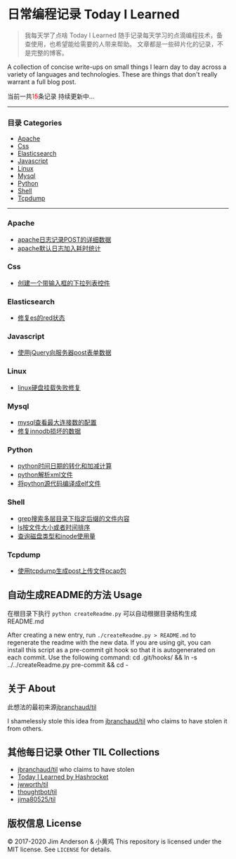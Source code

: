 # 日常编程记录 Today I Learned
> 我每天学了点啥 Today I Learned
随手记录每天学习的点滴编程技术，备查使用，也希望能给需要的人带来帮助。
文章都是一些碎片化的记录，不是完整的博客。  

A collection of concise write-ups on small things I learn day to day across a
variety of languages and technologies. These are things that don't really
warrant a full blog post.

当前一共<font color=red>15</font>条记录 持续更新中...

---
### 目录 Categories
* [Apache](#apache)
* [Css](#css)
* [Elasticsearch](#elasticsearch)
* [Javascript](#javascript)
* [Linux](#linux)
* [Mysql](#mysql)
* [Python](#python)
* [Shell](#shell)
* [Tcpdump](#tcpdump)

---
### Apache

- [apache日志记录POST的详细数据](apache/apache日志记录POST的详细数据.md)
- [apache默认日志加入耗时统计](apache/apache默认日志格式加入耗时统计.md)

### Css

- [创建一个带输入框的下拉列表控件](css/创建一个带输入框的下拉列表控件.md)

### Elasticsearch

- [修复es的red状态](elasticsearch/修复es的red状态.md)

### Javascript

- [使用jQuery向服务器post表单数据](javascript/使用jQuery向服务器post表单数据.md)

### Linux

- [linux硬盘挂载失败修复](linux/linux硬盘挂载失败修复.md)

### Mysql

- [mysql查看最大连接数的配置](mysql/mysql查看最大连接数的配置.md)
- [修复innodb损坏的数据](mysql/修复innodb损坏的数据.md)

### Python

- [python时间日期的转化和加减计算](python/python时间日期的转化和加减计算.md)
- [python解析xml文件](python/python解析xml文件.md)
- [将python源代码编译成elf文件](python/将python源代码编译成elf文件.md)

### Shell

- [grep搜索多层目录下指定后缀的文件内容](shell/grep搜索多层目录下指定后缀的文件内容.md)
- [ls按文件大小或者时间排序](shell/ls按文件大小或者时间排序.md)
- [查询磁盘类型和inode使用量](shell/查询磁盘类型和inode使用量.md)

### Tcpdump

- [使用tcpdump生成post上传文件pcap包](tcpdump/使用tcpdump生成post上传文件pcap包.md)

## 自动生成README的方法 Usage
在根目录下执行 `python createReadme.py` 可以自动根据目录结构生成README.md  

After creating a new entry, run `./createReadme.py > README.md` to regenerate
the readme with the new data.
If you are using git, you can install this script as a pre-commit git hook so
that it is autogenerated on each commit.  Use the following command:
    cd .git/hooks/ && ln -s ../../createReadme.py pre-commit && cd -
## 关于 About
此想法的最初来源[jbranchaud/til](https://github.com/jbranchaud/til)  

I shamelessly stole this idea from
[jbranchaud/til](https://github.com/jbranchaud/til) who claims to have stolen
it from others.
## 其他每日记录 Other TIL Collections
* [jbranchaud/til](https://github.com/jbranchaud/til) who claims to have stolen
* [Today I Learned by Hashrocket](https://til.hashrocket.com)
* [jwworth/til](https://github.com/jwworth/til)
* [thoughtbot/til](https://github.com/thoughtbot/til)
* [jima80525/til](https://github.com/jima80525/til)
## 版权信息 License
&copy; 2017-2020 Jim Anderson & 小黄鸡
This repository is licensed under the MIT license. See `LICENSE` for
details.